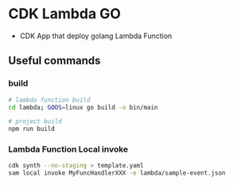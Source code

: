 # CDK Lambda GO

- CDK App that deploy golang Lambda Function 

## Useful commands

### build

```zsh
# lambda function build
cd lambda; GOOS=linux go build -o bin/main

# project build
npm run build
```

### Lambda Function Local invoke

```zsh
cdk synth --no-staging > template.yaml
sam local invoke MyFuncHandlerXXX -e lambda/sample-event.json
```